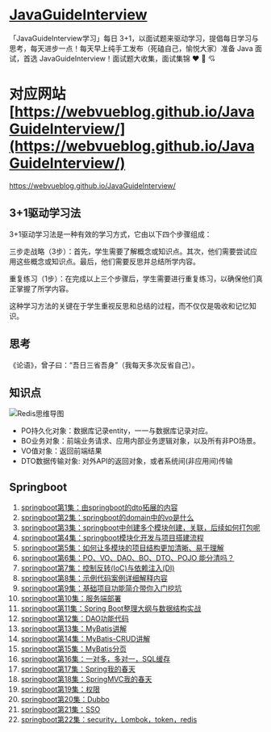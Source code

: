 # [JavaGuideInterview](https://github.com/webVueBlog/JavaGuideInterview)
「JavaGuideInterview学习」每日 3+1，以面试题来驱动学习，提倡每日学习与思考，每天进步一点！每天早上纯手工发布（死磕自己，愉悦大家）准备 Java 面试，首选 JavaGuideInterview！面试题大收集，面试集锦 ❤ 💝 💘

# 对应网站[https://webvueblog.github.io/JavaGuideInterview/](https://webvueblog.github.io/JavaGuideInterview/)

https://webvueblog.github.io/JavaGuideInterview/

## 3+1驱动学习法

3+1驱动学习法是一种有效的学习方式，它由以下四个步骤组成：

三步走战略（3步）：首先，学生需要了解概念或知识点。其次，他们需要尝试应用这些概念或知识点。最后，他们需要反思并总结所学内容。

重复练习（1步）：在完成以上三个步骤后，学生需要进行重复练习，以确保他们真正掌握了所学内容。

这种学习方法的关键在于学生重视反思和总结的过程，而不仅仅是吸收和记忆知识。

## 思考

《论语》，曾子曰：“吾日三省吾身”（我每天多次反省自己）。

## 知识点

![Redis思维导图](https://github.com/webVueBlog/JavaGuideInterview/assets/59645426/f3451708-ccb6-4cdf-8d04-e13b0e680df3)

- PO持久化对象：数据库记录entity，一一与数据库记录对应。
- BO业务对象：前端业务请求、应用内部业务逻辑对象，以及所有非PO场景。
- VO值对象：返回前端结果
- DTO数据传输对象: 对外API的返回对象，或者系统间(非应用间)传输

## Springboot

1. [springboot第1集：由springboot的dto拓展的内容](https://mp.weixin.qq.com/s/-Gp_jXquAv0qO7809_Q8kw)
2. [springboot第2集：springboot的domain中的vo是什么](https://mp.weixin.qq.com/s/1NJKZOPuvvCxulhY3grBgw)
3. [springboot第3集：springboot中创建多个模块创建，关联，后续如何打包呢](https://mp.weixin.qq.com/s/KQRwl_GTltYMt2fvy8swbA)
4. [springboot第4集：springboot模块化开发与项目搭建流程](https://mp.weixin.qq.com/s/JvY-h1UJsfZpSwWVfD1lUw)
5. [springboot第5集：如何让多模块的项目结构更加清晰、易于理解](https://mp.weixin.qq.com/s/7LrgyEx6NFDjYnZyXo8j0w)
6. [springboot第6集：PO、VO、DAO、BO、DTO、POJO 能分清吗？](https://mp.weixin.qq.com/s/tGWzLlJIyw6zAY7mc4tKLQ)
7. [springboot第7集：控制反转(IoC)与依赖注入(DI)](https://mp.weixin.qq.com/s/EJNrKSh652UEjUA-A9l9rQ)
8. [springboot第8集：示例代码案例详细解释内容](https://mp.weixin.qq.com/s/O-2vNTZLGxaFmLTkNPnZRA)
9. [springboot第9集：基础项目功能简介带你入门挖坑](https://mp.weixin.qq.com/s/RutWilclfcU9rdtU9iK75w)
10. [springboot第10集：服务端部署](https://mp.weixin.qq.com/s/7LZUMjsHwbTriLlYnXeNHg)
11. [springboot第11集：Spring Boot整理大纲与数据结构实战](https://mp.weixin.qq.com/s/DCywU3RjAtl2F7xq5pgV2Q)
12. [springboot第12集：DAO功能代码](https://mp.weixin.qq.com/s/H7H-PtGxKoKuAaIBMG6DQA)
13. [springboot第13集：MyBatis讲解](https://mp.weixin.qq.com/s/4yfUK2vj7icyVzjJbnWdvw)
14. [springboot第14集：MyBatis-CRUD讲解](https://mp.weixin.qq.com/s/hi38hxiimUWkgc9cdBAh2Q)
15. [springboot第15集：MyBatis分页](https://mp.weixin.qq.com/s/SZPTfDvs94chmMUoe9O2ag)
16. [springboot第16集：一对多，多对一，SQL缓存](https://mp.weixin.qq.com/s/qPIyVPskd4MgLr9Os3rXLw)
17. [springboot第17集：Spring我的春天](https://mp.weixin.qq.com/s/DIQ_9cTl5rNrKTzmuOp4cQ)
18. [springboot第18集：SpringMVC我的春天](https://mp.weixin.qq.com/s/6cjUqMNiNkNYuwwvQBjfZg)
19. [springboot第19集：权限](https://mp.weixin.qq.com/s/Q7LJpFfkkoXCt8mfhipD1g)
20. [springboot第20集：Dubbo](https://mp.weixin.qq.com/s/xivZcKw5xWcrN9S86l8Xvw)
21. [springboot第21集：SSO](https://mp.weixin.qq.com/s/awykJ7X-0xuDL4PbL_zMuA)
22. [springboot第22集：security，Lombok，token，redis](https://mp.weixin.qq.com/s/_9usm69nlfVZkn0EsrWAYg)
